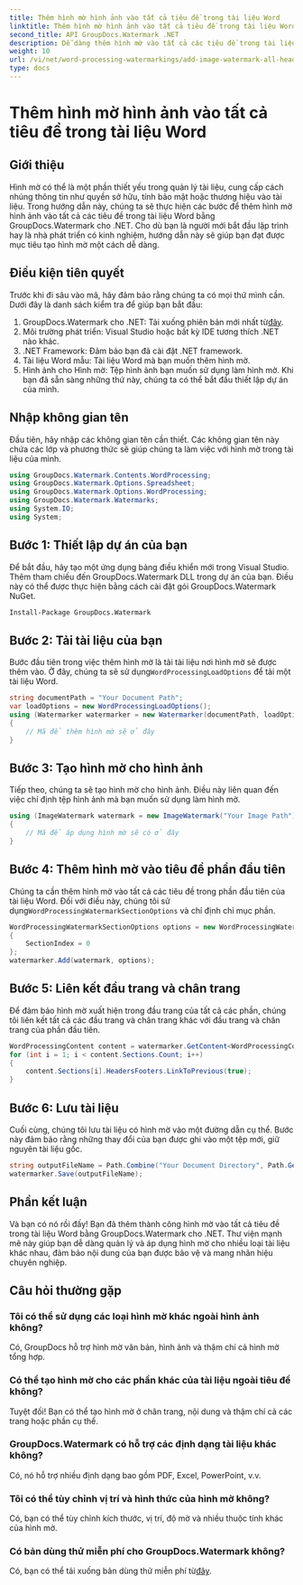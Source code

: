 ```yaml
---
title: Thêm hình mờ hình ảnh vào tất cả tiêu đề trong tài liệu Word
linktitle: Thêm hình mờ hình ảnh vào tất cả tiêu đề trong tài liệu Word
second_title: API GroupDocs.Watermark .NET
description: Dễ dàng thêm hình mờ vào tất cả các tiêu đề trong tài liệu Word bằng GroupDocs.Watermark cho .NET. Hãy làm theo hướng dẫn từng bước của chúng tôi với các ví dụ về mã chi tiết.
weight: 10
url: /vi/net/word-processing-watermarkings/add-image-watermark-all-headers-word-docs/
type: docs
---
```

# Thêm hình mờ hình ảnh vào tất cả tiêu đề trong tài liệu Word

## Giới thiệu
Hình mờ có thể là một phần thiết yếu trong quản lý tài liệu, cung cấp cách nhúng thông tin như quyền sở hữu, tính bảo mật hoặc thương hiệu vào tài liệu. Trong hướng dẫn này, chúng ta sẽ thực hiện các bước để thêm hình mờ hình ảnh vào tất cả các tiêu đề trong tài liệu Word bằng GroupDocs.Watermark cho .NET. Cho dù bạn là người mới bắt đầu lập trình hay là nhà phát triển có kinh nghiệm, hướng dẫn này sẽ giúp bạn đạt được mục tiêu tạo hình mờ một cách dễ dàng.
## Điều kiện tiên quyết
Trước khi đi sâu vào mã, hãy đảm bảo rằng chúng ta có mọi thứ mình cần. Dưới đây là danh sách kiểm tra để giúp bạn bắt đầu:
1.  GroupDocs.Watermark cho .NET: Tải xuống phiên bản mới nhất từ[đây](https://releases.groupdocs.com/Watermark/net/).
2. Môi trường phát triển: Visual Studio hoặc bất kỳ IDE tương thích .NET nào khác.
3. .NET Framework: Đảm bảo bạn đã cài đặt .NET framework.
4. Tài liệu Word mẫu: Tài liệu Word mà bạn muốn thêm hình mờ.
5. Hình ảnh cho Hình mờ: Tệp hình ảnh bạn muốn sử dụng làm hình mờ.
Khi bạn đã sẵn sàng những thứ này, chúng ta có thể bắt đầu thiết lập dự án của mình.
## Nhập không gian tên
Đầu tiên, hãy nhập các không gian tên cần thiết. Các không gian tên này chứa các lớp và phương thức sẽ giúp chúng ta làm việc với hình mờ trong tài liệu của mình.
```csharp
using GroupDocs.Watermark.Contents.WordProcessing;
using GroupDocs.Watermark.Options.Spreadsheet;
using GroupDocs.Watermark.Options.WordProcessing;
using GroupDocs.Watermark.Watermarks;
using System.IO;
using System;
```
## Bước 1: Thiết lập dự án của bạn
Để bắt đầu, hãy tạo một ứng dụng bảng điều khiển mới trong Visual Studio. Thêm tham chiếu đến GroupDocs.Watermark DLL trong dự án của bạn. Điều này có thể được thực hiện bằng cách cài đặt gói GroupDocs.Watermark NuGet.
```bash
Install-Package GroupDocs.Watermark
```
## Bước 2: Tải tài liệu của bạn
 Bước đầu tiên trong việc thêm hình mờ là tải tài liệu nơi hình mờ sẽ được thêm vào. Ở đây, chúng ta sẽ sử dụng`WordProcessingLoadOptions` để tải một tài liệu Word.
```csharp
string documentPath = "Your Document Path";
var loadOptions = new WordProcessingLoadOptions();
using (Watermarker watermarker = new Watermarker(documentPath, loadOptions))
{
    // Mã để thêm hình mờ sẽ ở đây
}
```
## Bước 3: Tạo hình mờ cho hình ảnh
Tiếp theo, chúng ta sẽ tạo hình mờ cho hình ảnh. Điều này liên quan đến việc chỉ định tệp hình ảnh mà bạn muốn sử dụng làm hình mờ.
```csharp
using (ImageWatermark watermark = new ImageWatermark("Your Image Path"))
{
    // Mã để áp dụng hình mờ sẽ có ở đây
}
```
## Bước 4: Thêm hình mờ vào tiêu đề phần đầu tiên
 Chúng ta cần thêm hình mờ vào tất cả các tiêu đề trong phần đầu tiên của tài liệu Word. Đối với điều này, chúng tôi sử dụng`WordProcessingWatermarkSectionOptions` và chỉ định chỉ mục phần.
```csharp
WordProcessingWatermarkSectionOptions options = new WordProcessingWatermarkSectionOptions
{
    SectionIndex = 0
};
watermarker.Add(watermark, options);
```
## Bước 5: Liên kết đầu trang và chân trang
Để đảm bảo hình mờ xuất hiện trong đầu trang của tất cả các phần, chúng tôi liên kết tất cả các đầu trang và chân trang khác với đầu trang và chân trang của phần đầu tiên.
```csharp
WordProcessingContent content = watermarker.GetContent<WordProcessingContent>();
for (int i = 1; i < content.Sections.Count; i++)
{
    content.Sections[i].HeadersFooters.LinkToPrevious(true);
}
```
## Bước 6: Lưu tài liệu
Cuối cùng, chúng tôi lưu tài liệu có hình mờ vào một đường dẫn cụ thể. Bước này đảm bảo rằng những thay đổi của bạn được ghi vào một tệp mới, giữ nguyên tài liệu gốc.
```csharp
string outputFileName = Path.Combine("Your Document Directory", Path.GetFileName(documentPath));
watermarker.Save(outputFileName);
```
## Phần kết luận
Và bạn có nó rồi đấy! Bạn đã thêm thành công hình mờ vào tất cả tiêu đề trong tài liệu Word bằng GroupDocs.Watermark cho .NET. Thư viện mạnh mẽ này giúp bạn dễ dàng quản lý và áp dụng hình mờ cho nhiều loại tài liệu khác nhau, đảm bảo nội dung của bạn được bảo vệ và mang nhãn hiệu chuyên nghiệp.
## Câu hỏi thường gặp
### Tôi có thể sử dụng các loại hình mờ khác ngoài hình ảnh không?
Có, GroupDocs hỗ trợ hình mờ văn bản, hình ảnh và thậm chí cả hình mờ tổng hợp.
### Có thể tạo hình mờ cho các phần khác của tài liệu ngoài tiêu đề không?
Tuyệt đối! Bạn có thể tạo hình mờ ở chân trang, nội dung và thậm chí cả các trang hoặc phần cụ thể.
### GroupDocs.Watermark có hỗ trợ các định dạng tài liệu khác không?
Có, nó hỗ trợ nhiều định dạng bao gồm PDF, Excel, PowerPoint, v.v.
### Tôi có thể tùy chỉnh vị trí và hình thức của hình mờ không?
Có, bạn có thể tùy chỉnh kích thước, vị trí, độ mờ và nhiều thuộc tính khác của hình mờ.
### Có bản dùng thử miễn phí cho GroupDocs.Watermark không?
 Có, bạn có thể tải xuống bản dùng thử miễn phí từ[đây](https://releases.groupdocs.com/).